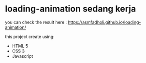 # loading-animation sedang kerja

you can check the result here : https://asmfadholi.github.io/loading-animation/

this project create using: 
- HTML 5
- CSS 3
- Javascript
